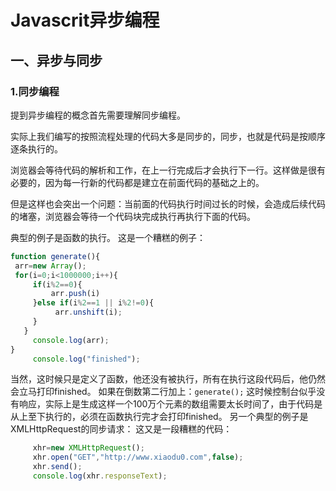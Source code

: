 
# Javascrit异步编程

## 一、异步与同步

### 1.同步编程
提到异步编程的概念首先需要理解同步编程。

实际上我们编写的按照流程处理的代码大多是同步的，同步，也就是代码是按顺序逐条执行的。

浏览器会等待代码的解析和工作，在上一行完成后才会执行下一行。这样做是很有必要的，因为每一行新的代码都是建立在前面代码的基础之上的。

但是这样也会突出一个问题：当前面的代码执行时间过长的时候，会造成后续代码的堵塞，浏览器会等待一个代码块完成执行再执行下面的代码。

典型的例子是函数的执行。
这是一个糟糕的例子：
```javascript
function generate(){
 arr=new Array();
 for(i=0;i<1000000;i++){
     if(i%2==0){
         arr.push(i)
     }else if(i%2==1 || i%2!=0){
          arr.unshift(i);
     }
   }
     console.log(arr);
}
     console.log("finished");
```
当然，这时候只是定义了函数，他还没有被执行，所有在执行这段代码后，他仍然会立马打印finished。
如果在倒数第二行加上：`generate();`
这时候控制台似乎没有响应，实际上是生成这样一个100万个元素的数组需要太长时间了，由于代码是从上至下执行的，必须在函数执行完才会打印finished。
另一个典型的例子是XMLHttpRequest的同步请求：
这又是一段糟糕的代码：
```javascript
     xhr=new XMLHttpRequest();
     xhr.open("GET","http://www.xiaodu0.com",false);
     xhr.send();
     console.log(xhr.responseText);
```
